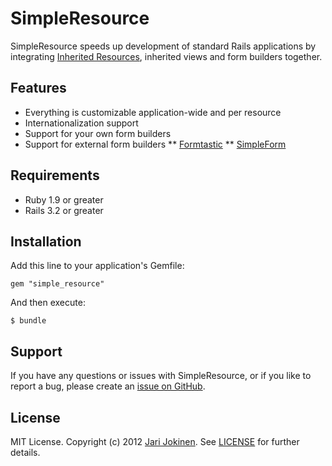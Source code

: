 # SimpleResource

SimpleResource speeds up development of standard Rails applications by integrating [Inherited Resources](https://github.com/josevalim/inherited_resources), inherited views and form builders together.

## Features

* Everything is customizable application-wide and per resource
* Internationalization support
* Support for your own form builders
* Support for external form builders
** [Formtastic](https://github.com/justinfrench/formtastic)
** [SimpleForm](https://github.com/plataformatec/simple_form)

## Requirements

* Ruby 1.9 or greater
* Rails 3.2 or greater

## Installation

Add this line to your application's Gemfile:

    gem "simple_resource"

And then execute:

    $ bundle

## Support

If you have any questions or issues with SimpleResource, or if you like to report a bug, please create an [issue on GitHub](https://github.com/jarijokinen/simple_resource/issues).

## License

MIT License. Copyright (c) 2012 [Jari Jokinen](http://jarijokinen.com). See [LICENSE](https://github.com/jarijokinen/simple_resource/blob/master/LICENSE.txt) for further details.
